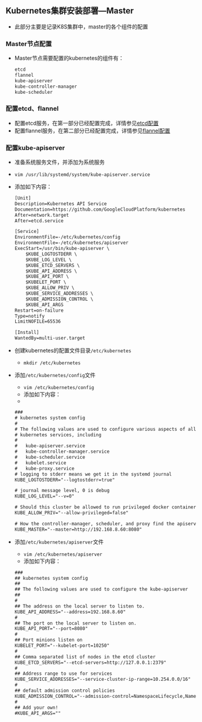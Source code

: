 ## Kubernetes集群安装部署—Master
- 此部分主要是记录K8S集群中，master的各个组件的配置

### Master节点配置
- Master节点需要配置的kubernetes的组件有：
  ``` xml
  etcd
  flannel
  kube-apiserver
  kube-controller-manager
  kube-scheduler
  ```
### 配置etcd、flannel
- 配置etcd服务，在第一部分已经配置完成，详情参见[etcd配置](K8S-kubernetes集群之安装配置1.md)
- 配置flannel服务，在第二部分已经配置完成，详情参见[flannel配置](K8S-kubernetes集群之安装配置2.md)

### 配置kube-apiserver
- 准备系统服务文件，并添加为系统服务
- `vim /usr/lib/systemd/system/kube-apiserver.service`
- 添加如下内容：
  ``` xml
  [Unit]
  Description=Kubernetes API Service
  Documentation=https://github.com/GoogleCloudPlatform/kubernetes
  After=network.target
  After=etcd.service
  
  [Service]
  EnvironmentFile=-/etc/kubernetes/config
  EnvironmentFile=-/etc/kubernetes/apiserver
  ExecStart=/usr/bin/kube-apiserver \
      $KUBE_LOGTOSTDERR \
      $KUBE_LOG_LEVEL \
      $KUBE_ETCD_SERVERS \
      $KUBE_API_ADDRESS \
      $KUBE_API_PORT \
      $KUBELET_PORT \
      $KUBE_ALLOW_PRIV \
      $KUBE_SERVICE_ADDRESSES \
      $KUBE_ADMISSION_CONTROL \
      $KUBE_API_ARGS
  Restart=on-failure
  Type=notify
  LimitNOFILE=65536
  
  [Install]
  WantedBy=multi-user.target
  ```
- 创建kubernetes的配置文件目录`/etc/kubernetes`
  - `mkdir /etc/kubernetes`
- 添加`/etc/kubernetes/config`文件
  - `vim /etc/kubernetes/config`
  - 添加如下内容：
  - 
  ``` xml
  ###
  # kubernetes system config
  #
  # The following values are used to configure various aspects of all
  # kubernetes services, including
  #
  #   kube-apiserver.service
  #   kube-controller-manager.service
  #   kube-scheduler.service
  #   kubelet.service
  #   kube-proxy.service
  # logging to stderr means we get it in the systemd journal
  KUBE_LOGTOSTDERR="--logtostderr=true"
  
  # journal message level, 0 is debug
  KUBE_LOG_LEVEL="--v=0"
  
  # Should this cluster be allowed to run privileged docker containers
  KUBE_ALLOW_PRIV="--allow-privileged=false"
  
  # How the controller-manager, scheduler, and proxy find the apiserver
  KUBE_MASTER="--master=http://192.168.8.60:8080"
  ```
  
- 添加`/etc/kubernetes/apiserver`文件
  - `vim /etc/kubernetes/apiserver`
  - 添加如下内容：
  ``` xml
  ###
  ## kubernetes system config
  ##
  ## The following values are used to configure the kube-apiserver
  ##
  #
  ## The address on the local server to listen to.
  KUBE_API_ADDRESS="--address=192.168.8.60"
  #
  ## The port on the local server to listen on.
  KUBE_API_PORT="--port=8080"
  #
  ## Port minions listen on
  KUBELET_PORT="--kubelet-port=10250"
  #
  ## Comma separated list of nodes in the etcd cluster
  KUBE_ETCD_SERVERS="--etcd-servers=http://127.0.0.1:2379"
  #
  ## Address range to use for services
  KUBE_SERVICE_ADDRESSES="--service-cluster-ip-range=10.254.0.0/16"
  #
  ## default admission control policies
  KUBE_ADMISSION_CONTROL="--admission-control=NamespaceLifecycle,NamespaceExists,LimitRanger,SecurityContextDeny,ResourceQuota"
  #
  ## Add your own!
  #KUBE_API_ARGS=""
  ```
  
